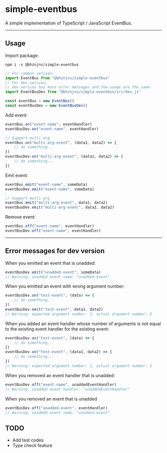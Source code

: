 # simple-eventbus

A simple implementation of TypeScript / JavaScript EventBus.

* * *

## Usage

Import package:

```shell
npm i -s @bhznjns/simple-eventbus
```

```JavaScript
// For common version:
import EventBus from "@bhznjns/simple-eventbus"
// For dev version,
// dev version has more error messages and the usage are the same
import EventBusDev from "@bhznjns/simple-eventbus/src/dev.js"

const eventBus = new EventBus()
const eventBusDev = new EventBusDev()
```

Add event:

```JavaScript
eventBus.on("event-name", eventHandler)
eventBusDev.on("event-name", eventHandler)

// Support multi-arg
eventBus.on("multi-arg-event", (data1, data2) => {
    // do something...
})
eventBusDev.on("multi-arg-event", (data1, data2) => {
    // do something...
})
```

Emit event:

```JavaScript
eventBus.emit("event-name", someData)
eventBusDev.emit("event-name", someData)

// Support multi-arg
eventBus.emit("multi-arg-event", data1, data2)
eventBusDev.emit("multi-arg-event", data1, data2)
```

Remove event:

```JavaScript
eventBus.off("event-name", eventHandler)
eventBusDev.off("event-name", eventHandler)
```

* * *

## Error messages for dev version

When you emitted an event that is unadded:

```JavaScript
eventBusDev.emit("unadded-event", someData)
// Warning: unadded event name: "unadded-event"
```

When you emitted an event with wrong argument number:

```JavaScript
eventBusDev.on("test-event", (data) => {
    // do something...
})
eventBusDev.emit("test-event", data1, data2)
// Warning: expected argument number: 1, actual argument number: 2
```

When you added an event handler whose number of arguments is not equal to the existing event handler for the existing event:

```JavaScript
eventBusDev.on("test-event", (data) => {
    // do something...
})
eventBusDev.on("test-event", (data1, data2) => {
    // do something...
})
// Warning: expected argument number: 1, actual argument number: 2
```

When you removed an event handler that is unadded:

```JavaScript
eventBusDev.off("event-name", unaddedEventHandler)
// Warning: unadded event handler: "unaddedEventHandler"
```

When you removed an event that is unadded

```JavaScript
eventBusDev.off("unadded-event", eventHandler)
// Warning: unadded event name: "unadded-event"
```

## TODO

- Add test codes
- Type check feature
